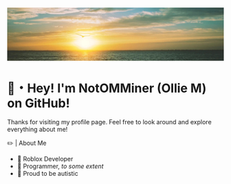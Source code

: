 ![Alt Text](https://github.com/NotOMMiner/NotOMMiner/blob/main/Banner.jpg?raw=true)

# 👋・Hey! I'm NotOMMiner (Ollie M) on GitHub!

Thanks for visiting my profile page. Feel free to look around and explore everything about me!

✏️ | About Me
- 🔨 Roblox Developer
- 🔨 Programmer, *to some extent*
- 🧩 Proud to be autistic
